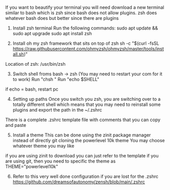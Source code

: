 If you want to beautify your terminal you will need download a new terminal similar to bash
which is zsh since bash does not allow plugins. zsh does whatever bash does but better since there are plugins

1. Install zsh terminal
Run the following commands:
sudo apt update && sudo apt upgrade
sudo apt install zsh


2. Install oh my zsh framework that sits on top of zsh
sh -c "$(curl -fsSL https://raw.githubusercontent.com/ohmyzsh/ohmyzsh/master/tools/install.sh)"

Location of zsh: /usr/bin/zsh

3. Switch shell froms bash -> zsh (You may need to restart your com for it to work)
Run "chsh <Name of computer>"
Run "echo $SHELL"

if echo = bash, restart pc

4. Setting up paths
Once you switch you zsh, you are switching over to a totally different shell which means that you may need
to reinstall some plugins and export the path in the ~/.zshrc

There is a complete .zshrc template file with comments that you can copy and paste

5. Install a theme 
This can be done using the zinit package manager instead of directly git cloning the powerlevel 10k theme
You may choose whatever theme you may like

if you are using zinit to download you can just refer to the template
if you are using git, then you need to specific the theme as THEME="powerlevel10k"

6. Refer to this very well done configuration if you are lost for the .zshrc
https://github.com/dreamsofautonomy/zensh/blob/main/.zshrc


